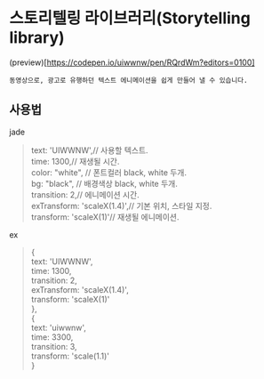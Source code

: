 # 스토리텔링 라이브러리(Storytelling library)
(preview)[https://codepen.io/uiwwnw/pen/RQrdWm?editors=0100]

`동영상으로, 광고로 유행하던 텍스트 에니메이션을 쉽게 만들어 낼 수 있습니다.`

## 사용법
jade
> text: 'UIWWNW',// 사용할 텍스트.  
> time: 1300,// 재생될 시간.  
> color: "white", // 폰트컬러 black, white 두개.  
> bg: "black", // 배경색상 black, white 두개.  
> transition: 2,// 에니메이션 시간.  
> exTransform: 'scaleX(1.4)',// 기본 위치, 스타일 지정.  
> transform: 'scaleX(1)'// 재생될 에니메이션.  

ex
> {  
>  text: 'UIWWNW',    
>  time: 1300,    
>  transition: 2,    
>  exTransform: 'scaleX(1.4)',     
>  transform: 'scaleX(1)'    
> },    
> {   
>  text: 'uiwwnw',    
>  time: 3300,   
>  transition: 3,   
>  transform: 'scale(1.1)'  
> }   
